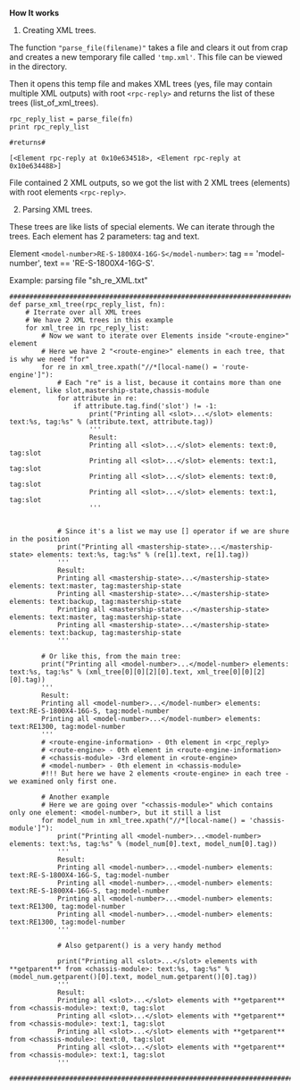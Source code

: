 **How It works**

1) Creating XML trees.

The function ```"parse_file(filename)"``` takes a file and clears it out from crap and creates a new temporary file called ```'tmp.xml'```. This file can be viewed in the directory.

Then it opens this temp file and makes XML trees (yes, file may contain multiple XML outputs) with root ```<rpc-reply>``` and returns the list of these trees (list_of_xml_trees).

```
rpc_reply_list = parse_file(fn)
print rpc_reply_list

#returns#

[<Element rpc-reply at 0x10e634518>, <Element rpc-reply at 0x10e634488>]
```

File contained 2 XML outputs, so we got the list with 2 XML trees (elements) with root elements ```<rpc-reply>```.

2) Parsing XML trees.

These trees are like lists of special elements. We can iterate through the trees.
Each element has 2 parameters: tag and text.

Element ```<model-number>RE-S-1800X4-16G-S</model-number>```:
tag == 'model-number',
text == 'RE-S-1800X4-16G-S'.

Example: parsing file "sh_re_XML.txt"

```
###################################################################################################
def parse_xml_tree(rpc_reply_list, fn):
    # Iterrate over all XML trees
    # We have 2 XML trees in this example
    for xml_tree in rpc_reply_list:
        # Now we want to iterate over Elements inside "<route-engine>" element
        # Here we have 2 "<route-engine>" elements in each tree, that is why we need "for"
        for re in xml_tree.xpath("//*[local-name() = 'route-engine']"):
            # Each "re" is a list, because it contains more than one element, like slot,mastership-state,chassis-module
            for attribute in re:
                if attribute.tag.find('slot') != -1:
                    print("Printing all <slot>...</slot> elements: text:%s, tag:%s" % (attribute.text, attribute.tag))
                    '''
                    Result:
                    Printing all <slot>...</slot> elements: text:0, tag:slot
                    Printing all <slot>...</slot> elements: text:1, tag:slot
                    Printing all <slot>...</slot> elements: text:0, tag:slot
                    Printing all <slot>...</slot> elements: text:1, tag:slot
                    '''


            # Since it's a list we may use [] operator if we are shure in the position
            print("Printing all <mastership-state>...</mastership-state> elements: text:%s, tag:%s" % (re[1].text, re[1].tag))
            '''
            Result:
            Printing all <mastership-state>...</mastership-state> elements: text:master, tag:mastership-state
            Printing all <mastership-state>...</mastership-state> elements: text:backup, tag:mastership-state
            Printing all <mastership-state>...</mastership-state> elements: text:master, tag:mastership-state
            Printing all <mastership-state>...</mastership-state> elements: text:backup, tag:mastership-state
            '''

        # Or like this, from the main tree:
        print("Printing all <model-number>...</model-number> elements: text:%s, tag:%s" % (xml_tree[0][0][2][0].text, xml_tree[0][0][2][0].tag))
        '''
        Result:
        Printing all <model-number>...</model-number> elements: text:RE-S-1800X4-16G-S, tag:model-number
        Printing all <model-number>...</model-number> elements: text:RE1300, tag:model-number
        '''
        # <route-engine-information> - 0th element in <rpc_reply>
        # <route-engine> - 0th element in <route-engine-information>
        # <chassis-module> -3rd element in <route-engine>
        # <model-number> - 0th element in <chassis-module>
        #!!! But here we have 2 elements <route-engine> in each tree - we examined only first one.

        # Another example
        # Here we are going over "<chassis-module>" which contains only one element: <model-number>, but it still a list
        for model_num in xml_tree.xpath("//*[local-name() = 'chassis-module']"):
            print("Printing all <model-number>...<model-number> elements: text:%s, tag:%s" % (model_num[0].text, model_num[0].tag))
            '''
            Result:
            Printing all <model-number>...<model-number> elements: text:RE-S-1800X4-16G-S, tag:model-number
            Printing all <model-number>...<model-number> elements: text:RE-S-1800X4-16G-S, tag:model-number
            Printing all <model-number>...<model-number> elements: text:RE1300, tag:model-number
            Printing all <model-number>...<model-number> elements: text:RE1300, tag:model-number
            '''
            
            # Also getparent() is a very handy method
            
            print("Printing all <slot>...</slot> elements with **getparent** from <chassis-module>: text:%s, tag:%s" % (model_num.getparent()[0].text, model_num.getparent()[0].tag))
            '''
            Result:
            Printing all <slot>...</slot> elements with **getparent** from <chassis-module>: text:0, tag:slot
            Printing all <slot>...</slot> elements with **getparent** from <chassis-module>: text:1, tag:slot
            Printing all <slot>...</slot> elements with **getparent** from <chassis-module>: text:0, tag:slot
            Printing all <slot>...</slot> elements with **getparent** from <chassis-module>: text:1, tag:slot
            '''

###################################################################################################
```
